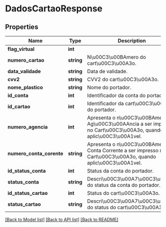 # DadosCartaoResponse

## Properties
Name | Type | Description | Notes
------------ | ------------- | ------------- | -------------
**flag_virtual** | **int** |  | [optional] 
**numero_cartao** | **string** | N\u00C3\u00BAmero do cart\u00C3\u00A3o. | [optional] 
**data_validade** | **string** | Data de validade. | [optional] 
**cvv2** | **string** | CVV2 do cart\u00C3\u00A3o. | [optional] 
**nome_plastico** | **string** | Nome do portador. | [optional] 
**id_conta** | **int** | Identificador da conta do portador. | [optional] 
**id_cartao** | **int** | Identificador da cart\u00C3\u00A3o do portador. | [optional] 
**numero_agencia** | **int** | Apresenta o n\u00C3\u00BAmero da Ag\u00C3\u00AAncia a ser impresso no Cart\u00C3\u00A3o, quando aplic\u00C3\u00A1vel. | [optional] 
**numero_conta_corente** | **string** | Apresenta o n\u00C3\u00BAmero da Conta Corrente a ser impresso no Cart\u00C3\u00A3o, quando aplic\u00C3\u00A1vel. | [optional] 
**id_status_conta** | **int** | Status da conta do portador. | [optional] 
**status_conta** | **string** | Descri\u00C3\u00A7\u00C3\u00A3o do status da conta do portador. | [optional] 
**id_status_cartao** | **int** | Status do cart\u00C3\u00A3o. | [optional] 
**status_cartao** | **string** | Descri\u00C3\u00A7\u00C3\u00A3o do status do cart\u00C3\u00A3o. | [optional] 

[[Back to Model list]](../README.md#documentation-for-models) [[Back to API list]](../README.md#documentation-for-api-endpoints) [[Back to README]](../README.md)



